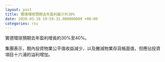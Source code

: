 ```yaml
---
layout: post
title: 實德環球預期去年盈利最少升30%
date: 2020-03-18 19:59:31.000000000 +08:00
categories: rss
---
```


實德環球預期去年盈利增長約30%至40%。

集團表示，期內投資物業公平值收益減少，以及撇減物業存貨帳面值，但應佔投資項目十六浦的溢利增加。

